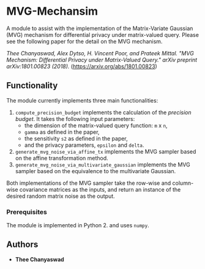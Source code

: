 # MVG-Mechansim

A module to assist with the implementation of the Matrix-Variate Gaussian (MVG) mechanism for differential privacy under matrix-valued query. Please see the following paper for the detail on the MVG mechanism.

*Thee Chanyaswad, Alex Dytso, H. Vincent Poor, and Prateek Mittal. "MVG Mechanism: Differential Privacy under Matrix-Valued Query." arXiv preprint arXiv:1801.00823 (2018).* (https://arxiv.org/abs/1801.00823)



## Functionality

The module currently implements three main functionalities:

1) `compute_precision_budget` implements the calculation of the *precision budget*. It takes the following input parameters:
	- the dimension of the matrix-valued query function: `m` x `n`,
	- `gamma` as defined in the paper,
	- the sensitivity `s2` as defined in the paper,
	- and the privacy parameters, `epsilon` and `delta`.
2) `generate_mvg_noise_via_affine_tx` implements the MVG sampler based on the affine transformation method.
3) `generate_mvg_noise_via_multivariate_gaussian` implements the MVG sampler based on the equivalence to the multivariate Gaussian.

Both implementations of the MVG sampler take the row-wise and column-wise covariance matrices as the inputs, and return an instance of the desired random matrix noise as the output.



### Prerequisites

The module is implemented in Python 2. and uses `numpy`.

## Authors

* **Thee Chanyaswad**
